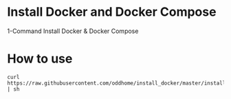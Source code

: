 # Install Docker and Docker Compose
1-Command Install Docker &amp; Docker Compose

# How to use
	curl https://raw.githubusercontent.com/oddhome/install_docker/master/install_docker.sh | sh
